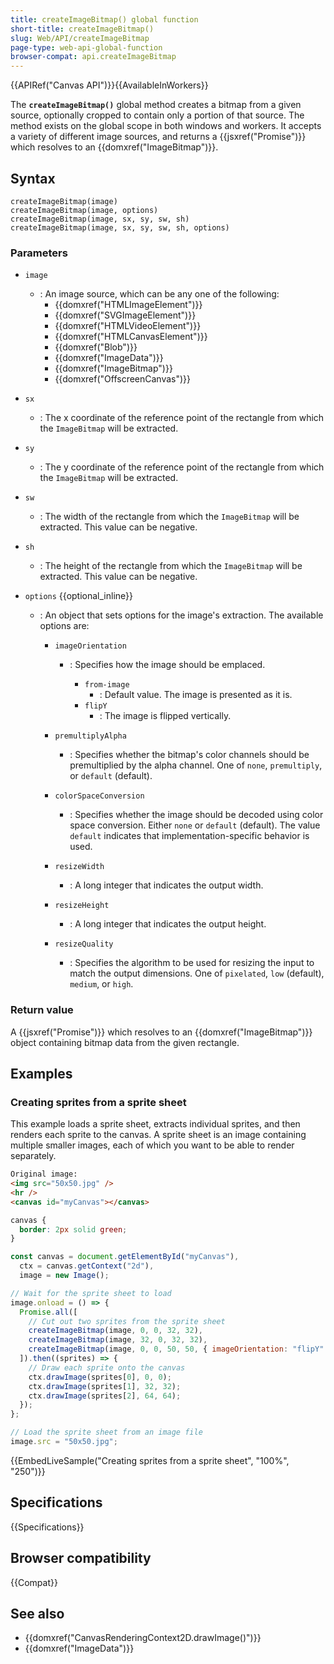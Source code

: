 ```yaml
---
title: createImageBitmap() global function
short-title: createImageBitmap()
slug: Web/API/createImageBitmap
page-type: web-api-global-function
browser-compat: api.createImageBitmap
---
```


{{APIRef("Canvas API")}}{{AvailableInWorkers}}

The **`createImageBitmap()`** global method creates a bitmap from a given source, optionally cropped to contain only a portion of that source.
The method exists on the global scope in both windows and workers.
It accepts a variety of different image sources, and returns a {{jsxref("Promise")}} which resolves to an {{domxref("ImageBitmap")}}.

## Syntax

```js-nolint
createImageBitmap(image)
createImageBitmap(image, options)
createImageBitmap(image, sx, sy, sw, sh)
createImageBitmap(image, sx, sy, sw, sh, options)
```

### Parameters

- `image`
  - : An image source, which can be any one of the following:
    - {{domxref("HTMLImageElement")}}
    - {{domxref("SVGImageElement")}}
    - {{domxref("HTMLVideoElement")}}
    - {{domxref("HTMLCanvasElement")}}
    - {{domxref("Blob")}}
    - {{domxref("ImageData")}}
    - {{domxref("ImageBitmap")}}
    - {{domxref("OffscreenCanvas")}}
- `sx`
  - : The x coordinate of the reference point of the rectangle from which the `ImageBitmap` will be extracted.
- `sy`
  - : The y coordinate of the reference point of the rectangle from which the `ImageBitmap` will be extracted.
- `sw`
  - : The width of the rectangle from which the `ImageBitmap` will be extracted.
    This value can be negative.
- `sh`
  - : The height of the rectangle from which the `ImageBitmap` will be extracted. This value can be negative.
- `options` {{optional_inline}}

  - : An object that sets options for the image's extraction.
    The available options are:

    - `imageOrientation`

      - : Specifies how the image should be emplaced.

        - `from-image`
          - : Default value. The image is presented as it is.
        - `flipY`
          - : The image is flipped vertically.

    - `premultiplyAlpha`
      - : Specifies whether the bitmap's color channels should be premultiplied by the alpha channel.
        One of `none`, `premultiply`, or `default` (default).
    - `colorSpaceConversion`
      - : Specifies whether the image should be decoded using color space conversion.
        Either `none` or `default` (default).
        The value `default` indicates that implementation-specific behavior is used.
    - `resizeWidth`
      - : A long integer that indicates the output width.
    - `resizeHeight`
      - : A long integer that indicates the output height.
    - `resizeQuality`
      - : Specifies the algorithm to be used for resizing the input to match the output dimensions.
        One of `pixelated`, `low` (default), `medium`, or `high`.

### Return value

A {{jsxref("Promise")}} which resolves to an {{domxref("ImageBitmap")}} object containing bitmap data from the given rectangle.

## Examples

### Creating sprites from a sprite sheet

This example loads a sprite sheet, extracts individual sprites, and then renders each
sprite to the canvas. A sprite sheet is an image containing multiple smaller images,
each of which you want to be able to render separately.

```html hidden
Original image:
<img src="50x50.jpg" />
<hr />
<canvas id="myCanvas"></canvas>
```

```css hidden
canvas {
  border: 2px solid green;
}
```

```js
const canvas = document.getElementById("myCanvas"),
  ctx = canvas.getContext("2d"),
  image = new Image();

// Wait for the sprite sheet to load
image.onload = () => {
  Promise.all([
    // Cut out two sprites from the sprite sheet
    createImageBitmap(image, 0, 0, 32, 32),
    createImageBitmap(image, 32, 0, 32, 32),
    createImageBitmap(image, 0, 0, 50, 50, { imageOrientation: "flipY" }),
  ]).then((sprites) => {
    // Draw each sprite onto the canvas
    ctx.drawImage(sprites[0], 0, 0);
    ctx.drawImage(sprites[1], 32, 32);
    ctx.drawImage(sprites[2], 64, 64);
  });
};

// Load the sprite sheet from an image file
image.src = "50x50.jpg";
```

{{EmbedLiveSample("Creating sprites from a sprite sheet", "100%", "250")}}

## Specifications

{{Specifications}}

## Browser compatibility

{{Compat}}

## See also

- {{domxref("CanvasRenderingContext2D.drawImage()")}}
- {{domxref("ImageData")}}
